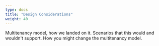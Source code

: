 ```yaml
---
type: docs
title: "Design Considerations"
weight: 40
---
```



Multitenancy model, how we landed on it. Scenarios that this would and wouldn't support. How you might change the multitenancy model. 